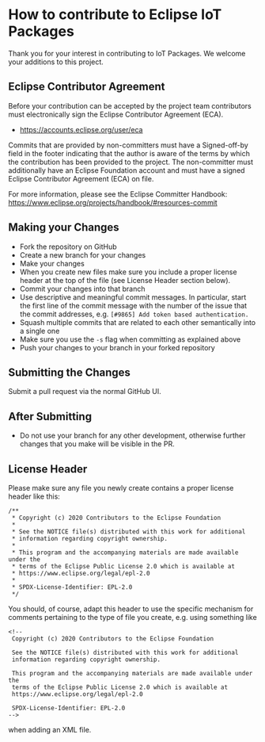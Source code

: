 # How to contribute to Eclipse IoT Packages

Thank you for your interest in contributing to IoT Packages.
We welcome your additions to this project.

## Eclipse Contributor Agreement

Before your contribution can be accepted by the project team contributors must
electronically sign the Eclipse Contributor Agreement (ECA).

* https://accounts.eclipse.org/user/eca

Commits that are provided by non-committers must have a Signed-off-by field in
the footer indicating that the author is aware of the terms by which the
contribution has been provided to the project. The non-committer must
additionally have an Eclipse Foundation account and must have a signed Eclipse
Contributor Agreement (ECA) on file.

For more information, please see the Eclipse Committer Handbook:
https://www.eclipse.org/projects/handbook/#resources-commit

## Making your Changes

* Fork the repository on GitHub
* Create a new branch for your changes
* Make your changes
* When you create new files make sure you include a proper license header at the top of the file (see License Header section below).
* Commit your changes into that branch
* Use descriptive and meaningful commit messages. In particular, start the first line of the commit message with the
  number of the issue that the commit addresses, e.g. `[#9865] Add token based authentication.`
* Squash multiple commits that are related to each other semantically into a single one
* Make sure you use the `-s` flag when committing as explained above
* Push your changes to your branch in your forked repository

## Submitting the Changes

Submit a pull request via the normal GitHub UI.

## After Submitting

* Do not use your branch for any other development, otherwise further changes that you make will be visible in the PR.

## License Header

Please make sure any file you newly create contains a proper license header like this:

````
/**
 * Copyright (c) 2020 Contributors to the Eclipse Foundation
 *
 * See the NOTICE file(s) distributed with this work for additional
 * information regarding copyright ownership.
 *
 * This program and the accompanying materials are made available under the
 * terms of the Eclipse Public License 2.0 which is available at
 * https://www.eclipse.org/legal/epl-2.0
 *
 * SPDX-License-Identifier: EPL-2.0
 */
````
You should, of course, adapt this header to use the specific mechanism for comments pertaining to the type of file you create, e.g. using something like

````
<!--
 Copyright (c) 2020 Contributors to the Eclipse Foundation

 See the NOTICE file(s) distributed with this work for additional
 information regarding copyright ownership.

 This program and the accompanying materials are made available under the
 terms of the Eclipse Public License 2.0 which is available at
 https://www.eclipse.org/legal/epl-2.0

 SPDX-License-Identifier: EPL-2.0
-->
````

when adding an XML file.
